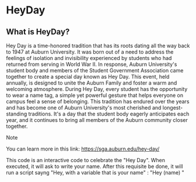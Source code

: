 # HeyDay

## What is HeyDay?
Hey Day is a time-honored tradition that has its roots dating all the way back to 1947 at Auburn University. It was born out of a need to address the feelings of isolation and invisibility experienced by students who had returned from serving in World War II. In response, Auburn University's student body and members of the Student Government Association came together to create a special day known as Hey Day. This event, held annually, is designed to unite the Auburn Family and foster a warm and welcoming atmosphere. During Hey Day, every student has the opportunity to wear a name tag, a simple yet powerful gesture that helps everyone on campus feel a sense of belonging. This tradition has endured over the years and has become one of Auburn University's most cherished and longest-standing traditions. It's a day that the student body eagerly anticipates each year, and it continues to bring all members of the Auburn community closer together.

> [!NOTE]
> You can learn more in this link: https://sga.auburn.edu/hey-day/


This code is an interactive code to celebrate the "Hey Day". When executed, it will ask to write your name. After this requisite be done, it will run a script sayng "Hey, with a variable that is your name" : "Hey (name) "
